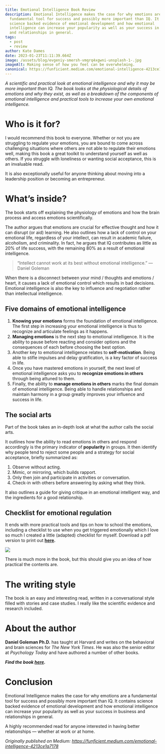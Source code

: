 ```yaml
---
title: Emotional Intelligence Book Review
description: Emotional Intelligence makes the case for why emotions are a
  fundamental tool for success and possibly more important than IQ. It contains
  science backed evidence of emotional development and how emotional
  intelligence can increase your popularity as well as your success in business
  and relationships in general.
tags:
  - post
  - review
author: Kate Dames
date: 2023-01-23T11:11:39.664Z
image: /assets/blog/evgeniy-smersh-vmqrq4xgwni-unsplash-1-.jpg
imageAlt: Making sense of how you feel can be overwhelming.
canonical: https://funficient.medium.com/emotional-intelligence-4213ce1a7178
---
```

*A scientific and practical look at emotional intelligence and why it may be more important than IQ. The book looks at the physiological details of emotions and why they exist, as well as a breakdown of the components of emotional intelligence and practical tools to increase your own emotional intelligence.*

# Who is it for?

I would recommend this book to everyone. Whether or not you are struggling to regulate your emotions, you are bound to come across challenging situations where others are not able to regulate their emotions well, making this book a great toolkit to understand yourself as well as others. If you struggle with loneliness or wanting social acceptance, this is an invaluable read.

It is also exceptionally useful for anyone thinking about moving into a leadership position or becoming an entrepreneur.

# What’s inside?

The book starts off explaining the physiology of emotions and how the brain process and access emotions scientifically.

The author argues that emotions are crucial for effective thought and how it can disrupt (or aid) learning. He also outlines how a lack of control on your emotional life, regardless of your intellect, can result in academic failure, alcoholism, and criminality. In fact, he argues that IQ contributes as little as 20% of life success, with the remaining 80% as a result of emotional intelligence.

> “Intellect cannot work at its best without emotional intelligence.” — Daniel Goleman

When there is a disconnect between your mind / thoughts and emotions / heart, it causes a lack of emotional control which results in bad decisions. Emotional intelligence is also the key to influence and negotiation rather than intellectual intelligence.

## Five domains of emotional intelligence

1. **Knowing your emotions** forms the foundation of emotional intelligence. The first step in increasing your emotional intelligence is thus to recognize and articulate feelings as it happens.
2. **Managing emotions** is the next step to emotional intelligence. It is the ability to pause before reacting and consider options and the consequences of each before choosing the best option.
3. Another key to emotional intelligence relates to **self-motivation**. Being able to stifle impulses and delay gratification, is a key factor of success in life.
4. Once you have mastered emotions in yourself, the next level of emotional intelligence asks you to **recognize emotions in others** through being attuned to them.
5. Finally, the ability to **manage emotions in others** marks the final domain of emotional intelligence. Being able to handle relationships and maintain harmony in a group greatly improves your influence and success in life.

## The social arts

Part of the book takes an in-depth look at what the author calls the social arts.

It outlines how the ability to read emotions in others and respond accordingly is the primary indicator of **popularity** in groups. It then identify why people tend to reject some people and a strategy for social acceptance, briefly summarized as:

1. Observe without acting.
2. Mimic, or mirroring, which builds rapport.
3. Only then join and participate in activities or conversation.
4. Check-in with others before answering by asking what they think.

It also outlines a guide for giving critique in an emotional intelligent way, and the ingredients for a good relationship.

## Checklist for emotional regulation

It ends with more practical tools and tips on how to school the emotions, including a checklist to use when you get triggered emotionally which I love so much I created a little (adapted) checklist for myself. Download a pdf version to print out **[here](https://drive.google.com/file/d/1N3Aly3U7wcbg4SckkAx0GTmu6Du7744W/view?usp=sharing).**

![](https://miro.medium.com/max/700/1*H6imY43JKsBZiRIlQ9IDXQ.png)

There is much more in the book, but this should give you an idea of how practical the contents are.

# The writing style

The book is an easy and interesting read, written in a conversational style filled with stories and case studies. I really like the scientific evidence and research included.

# About the author

**Daniel Goleman Ph.D.** has taught at Harvard and writes on the behavioral and brain sciences for *The New York Times*. He was also the senior editor at *Psychology Today* and have authored a number of other books.

***Find the book [here](https://www.danielgoleman.info/).***

# Conclusion

Emotional Intelligence makes the case for why emotions are a fundamental tool for success and possibly more important than IQ. It contains science backed evidence of emotional development and how emotional intelligence can increase your popularity as well as your success in business and relationships in general.

A highly recommended read for anyone interested in having better relationships — whether at work or at home.

*Originally published on Medium: https://funficient.medium.com/emotional-intelligence-4213ce1a7178*
